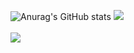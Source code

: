 



![Anurag's GitHub stats](https://github-readme-stats.vercel.app/api?username=Hyungs0703&show_icons=true&theme=radical)
<img src="https://github-readme-stats.vercel.app/api/top-langs/?username=thundevistan&layout=compact&theme=tokyonight"><br><br>
<img src="https://github-readme-stats.vercel.app/api?username=thundevistan&show_icons=true&theme=tokyonight">
